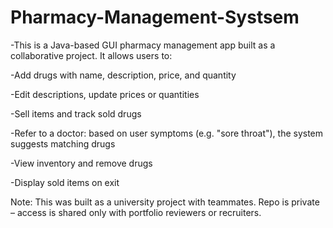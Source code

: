 # Pharmacy-Management-Systsem
-This is a Java-based GUI pharmacy management app built as a collaborative project. It allows users to:

-Add drugs with name, description, price, and quantity

-Edit descriptions, update prices or quantities

-Sell items and track sold drugs

-Refer to a doctor: based on user symptoms (e.g. "sore throat"), the system suggests matching drugs

-View inventory and remove drugs

-Display sold items on exit

Note: This was built as a university project with teammates.
Repo is private – access is shared only with portfolio reviewers or recruiters.


